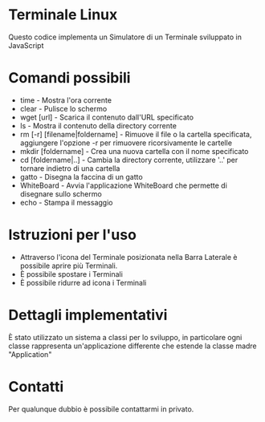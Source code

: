 # Terminale Linux
Questo codice implementa un Simulatore di un Terminale sviluppato in JavaScript

# Comandi possibili
- time - Mostra l'ora corrente
- clear - Pulisce lo schermo
- wget [url] - Scarica il contenuto dall'URL specificato
- ls - Mostra il contenuto della directory corrente
- rm [-r] [filename|foldername] - Rimuove il file o la cartella specificata, aggiungere l'opzione -r per rimuovere ricorsivamente le cartelle
- mkdir [foldername] - Crea una nuova cartella con il nome specificato
- cd [foldername|..] - Cambia la directory corrente, utilizzare '..' per tornare indietro di una cartella
- gatto - Disegna la faccina di un gatto
- WhiteBoard - Avvia l'applicazione WhiteBoard che permette di disegnare sullo schermo 
- echo - Stampa il messaggio

# Istruzioni per l'uso
- Attraverso l'icona del Terminale posizionata nella Barra Laterale è possibile aprire più Terminali.
- È possibile spostare i Terminali
- È possibile ridurre ad icona i Terminali


# Dettagli implementativi
È stato utilizzato un sistema a classi per lo sviluppo, in particolare ogni classe rappresenta un'applicazione differente che estende la classe madre "Application"

# Contatti
Per qualunque dubbio è possibile contattarmi in privato. 
